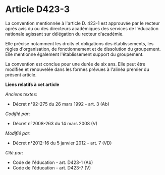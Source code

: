 # Article D423-3

La convention mentionnée à l'article D. 423-1 est approuvée par le recteur après avis du ou des directeurs académiques des
services de l'éducation nationale agissant sur délégation du recteur d'académie. 

Elle précise notamment les droits et obligations des établissements, les règles d'organisation, de fonctionnement et de
dissolution du groupement. Elle mentionne également l'établissement support du groupement. 

La convention est conclue pour une durée de six ans. Elle peut être modifiée et renouvelée dans les formes prévues à l'alinéa
premier du présent article.

**Liens relatifs à cet article**

_Anciens textes_:

  - Décret n°92-275 du 26 mars 1992 - art. 3 (Ab)

_Codifié par_:

  - Décret n°2008-263 du 14 mars 2008 (V)

_Modifié par_:

  - Décret n°2012-16 du 5 janvier 2012 - art. 7 (VD)

_Cité par_:

  - Code de l'éducation - art. D423-1 (Ab)
  - Code de l'éducation - art. D423-7 (V)
